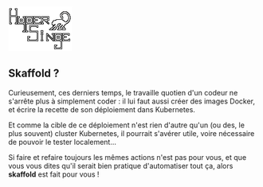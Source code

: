 ![Hyper Singe](assets/hyper-singe3.png)

## Skaffold ?

Curieusement, ces derniers temps, le travaille quotien d'un codeur ne s'arrête plus à simplement coder : il lui faut aussi créer des images Docker, et écrire la recette de son déploiement dans Kubernetes.

Et comme la cible de ce déploiement n'est rien d'autre qu'un (ou des, le plus souvent) cluster Kubernetes, il pourrait s'avérer utile, voire nécessaire de pouvoir le tester localement...

Si faire et refaire toujours les mêmes actions n'est pas pour vous, et que vous vous dites qu'il serait bien pratique d'automatiser tout ça, alors **skaffold** est fait pour vous !